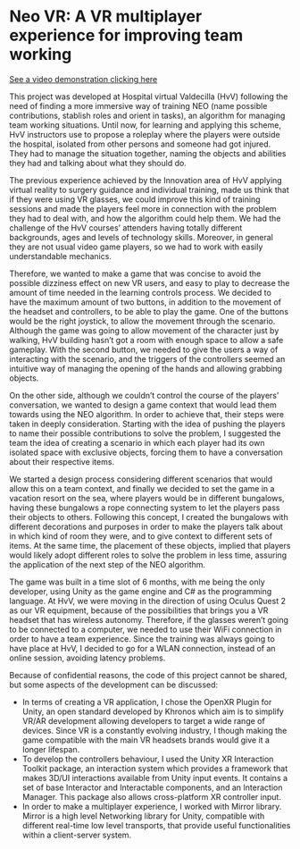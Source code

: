 # Neo VR: A VR multiplayer experience for improving team working

[See a video demonstration clicking here](https://youtu.be/fe8MAGTPMJ0)

This project was developed at Hospital virtual Valdecilla (HvV) following the need of finding a more immersive way of training NEO (name possible contributions, stablish roles and orient in tasks), an algorithm for managing team working situations. Until now, for learning and applying this scheme, HvV instructors use to propose a roleplay where the players were outside the hospital, isolated from other persons and someone had got injured. They had to manage the situation together, naming the objects and abilities they had and talking about what they should do.

The previous experience achieved by the Innovation area of HvV applying virtual reality to surgery guidance and individual training, made us think that if they were using VR glasses, we could improve this kind of training sessions and made the players feel more in connection with the problem they had to deal with, and how the algorithm could help them. We had the challenge of the HvV courses’ attenders having totally different backgrounds, ages and levels of technology skills. Moreover, in general they are not usual video game players, so we had to work with easily understandable mechanics. 

Therefore, we wanted to make a game that was concise to avoid the possible dizziness effect on new VR users, and easy to play to decrease the amount of time needed in the learning controls process. We decided to have the maximum amount of two buttons, in addition to the movement of the headset and controllers, to be able to play the game. One of the buttons would be the right joystick, to allow the movement through the scenario. Although the game was going to allow movement of the character just by walking, HvV building hasn’t got a room with enough space to allow a safe gameplay. With the second button, we needed to give the users a way of interacting with the scenario, and the triggers of the controllers seemed an intuitive way of managing the opening of the hands and allowing grabbing objects.

On the other side, although we couldn’t control the course of the players’ conversation, we wanted to design a game context that would lead them towards using the NEO algorithm. In order to achieve that, their steps were taken in deeply consideration. Starting with the idea of pushing the players to name their possible contributions to solve the problem, I suggested the team the idea of creating a scenario in which each player had its own isolated space with exclusive objects, forcing them to have a conversation about their respective items. 

We started a design process considering different scenarios that would allow this on a team context, and finally we decided to set the game in a vacation resort on the sea, where players would be in different bungalows, having these bungalows a rope connecting system to let the players pass their objects to others. Following this concept, I created the bungalows with different decorations and purposes in order to make the players talk about in which kind of room they were, and to give context to different sets of items. At the same time, the placement of these objects, implied that players would likely adopt different roles to solve the problem in less time, assuring the application of the next step of the NEO algorithm.

The game was built in a time slot of 6 months, with me being the only developer, using Unity as the game engine and C# as the programming language. At HvV, we were moving in the direction of using Oculus Quest 2 as our VR equipment, because of the possibilities that brings you a VR headset that has wireless autonomy. Therefore, if the glasses weren’t going to be connected to a computer, we needed to use their WiFi connection in order to have a team experience. Since the training was always going to have place at HvV, I decided to go for a WLAN connection, instead of an online session, avoiding latency problems.  

Because of confidential reasons, the code of this project cannot be shared, but some aspects of the development can be discussed:
- In terms of creating a VR application, I chose the OpenXR Plugin for Unity, an open standard developed by Khronos which aim is to simplify VR/AR development allowing developers to target a wide range of devices. Since VR is a constantly evolving industry, I though making the game compatible with the main VR headsets brands would give it a longer lifespan.  
- To develop the controllers behaviour, I used the Unity XR Interaction Toolkit package, an interaction system which provides a framework that makes 3D/UI interactions available from Unity input events. It contains a set of base Interactor and Interactable components, and an Interaction Manager. This package also allows cross-platform XR controller input.
- In order to make a multiplayer experience, I worked with Mirror library. Mirror is a high level Networking library for Unity, compatible with different real-time low level transports, that provide useful functionalities within a client-server system.

